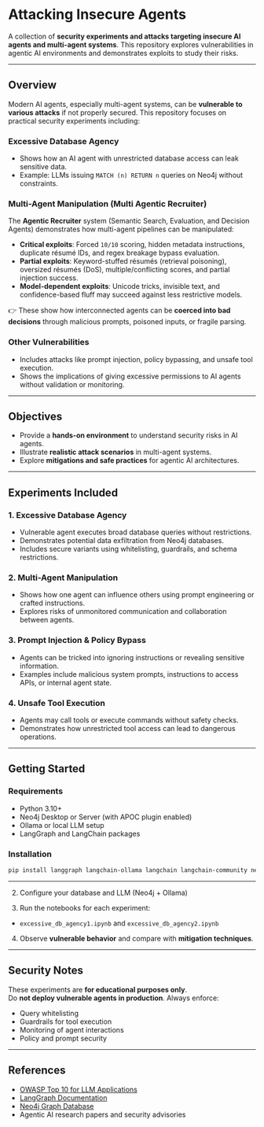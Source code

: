 # Attacking Insecure Agents

A collection of **security experiments and attacks targeting insecure AI agents and multi-agent systems**. This repository explores vulnerabilities in agentic AI environments and demonstrates exploits to study their risks.

---

## Overview

Modern AI agents, especially multi-agent systems, can be **vulnerable to various attacks** if not properly secured. This repository focuses on practical security experiments including:

### Excessive Database Agency
- Shows how an AI agent with unrestricted database access can leak sensitive data.
- Example: LLMs issuing `MATCH (n) RETURN n` queries on Neo4j without constraints.

### Multi-Agent Manipulation (Multi Agentic Recruiter)
The **Agentic Recruiter** system (Semantic Search, Evaluation, and Decision Agents) demonstrates how multi-agent pipelines can be manipulated:
- **Critical exploits**: Forced `10/10` scoring, hidden metadata instructions, duplicate résumé IDs, and regex breakage bypass evaluation.  
- **Partial exploits**: Keyword-stuffed résumés (retrieval poisoning), oversized résumés (DoS), multiple/conflicting scores, and partial injection success.  
- **Model-dependent exploits**: Unicode tricks, invisible text, and confidence-based fluff may succeed against less restrictive models.  

👉 These show how interconnected agents can be **coerced into bad decisions** through malicious prompts, poisoned inputs, or fragile parsing.

### **Other Vulnerabilities**
 - Includes attacks like prompt injection, policy bypassing, and unsafe tool execution.
 - Shows the implications of giving excessive permissions to AI agents without validation or monitoring.

---

## Objectives

- Provide a **hands-on environment** to understand security risks in AI agents.  
- Illustrate **realistic attack scenarios** in multi-agent systems.  
- Explore **mitigations and safe practices** for agentic AI architectures.  

---

## Experiments Included

### 1. Excessive Database Agency
- Vulnerable agent executes broad database queries without restrictions.  
- Demonstrates potential data exfiltration from Neo4j databases.  
- Includes secure variants using whitelisting, guardrails, and schema restrictions.  

### 2. Multi-Agent Manipulation
- Shows how one agent can influence others using prompt engineering or crafted instructions.  
- Explores risks of unmonitored communication and collaboration between agents.  

### 3. Prompt Injection & Policy Bypass
- Agents can be tricked into ignoring instructions or revealing sensitive information.  
- Examples include malicious system prompts, instructions to access APIs, or internal agent state.  

### 4. Unsafe Tool Execution
- Agents may call tools or execute commands without safety checks.  
- Demonstrates how unrestricted tool access can lead to dangerous operations.  

---

## Getting Started

### Requirements
- Python 3.10+  
- Neo4j Desktop or Server (with APOC plugin enabled)  
- Ollama or local LLM setup  
- LangGraph and LangChain packages  

### Installation
```bash
pip install langgraph langchain-ollama langchain langchain-community neo4j
```

---

2. Configure your database and LLM (Neo4j + Ollama)

3. Run the notebooks for each experiment:
- `excessive_db_agency1.ipynb` and `excessive_db_agency2.ipynb`

4. Observe **vulnerable behavior** and compare with **mitigation techniques**.  

---

## Security Notes
These experiments are **for educational purposes only**.  
Do **not deploy vulnerable agents in production**. Always enforce:
- Query whitelisting  
- Guardrails for tool execution  
- Monitoring of agent interactions  
- Policy and prompt security  

---

## References
- [OWASP Top 10 for LLM Applications](https://owasp.org/www-project-top-10-for-large-language-model-applications/)  
- [LangGraph Documentation](https://github.com/Arcanum-Sec/langgraph)  
- [Neo4j Graph Database](https://neo4j.com/)  
- Agentic AI research papers and security advisories


